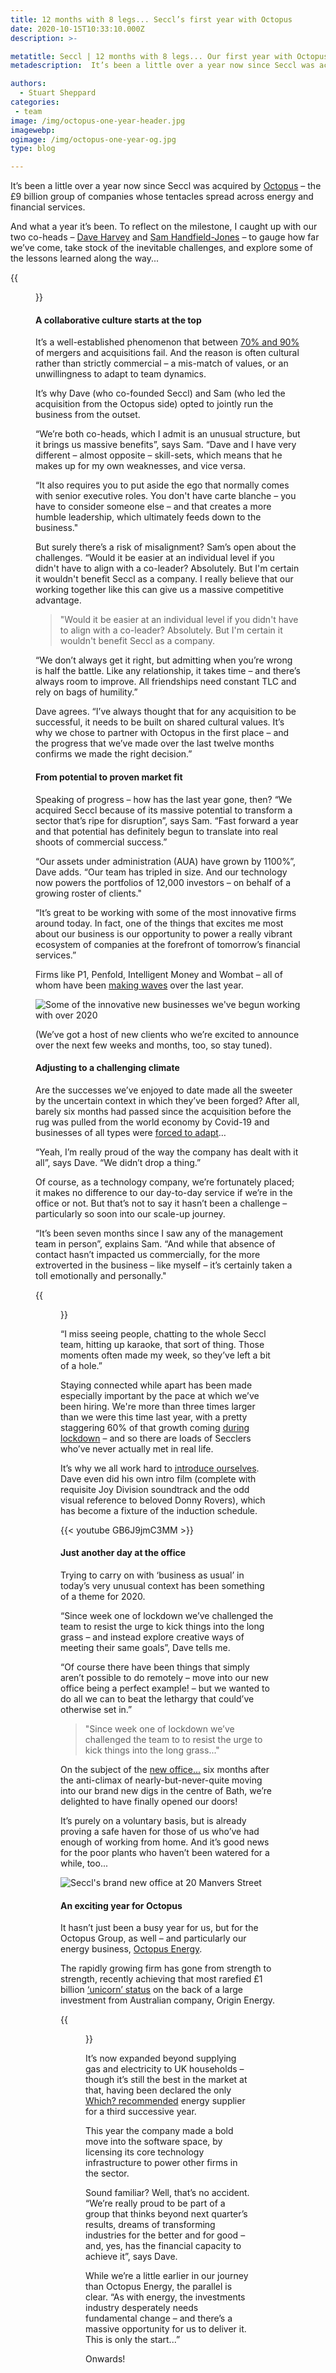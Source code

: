 ```yaml
---
title: 12 months with 8 legs... Seccl’s first year with Octopus
date: 2020-10-15T10:33:10.000Z
description: >-

metatitle: Seccl | 12 months with 8 legs... Our first year with Octopus
metadescription:  It’s been a little over a year now since Seccl was acquired by Octopus. We catch up with Seccl's co-heads to gauge how far we’ve come, take stock of the inevitable challenges, and explore some of the lessons learned along the way...

authors:
  - Stuart Sheppard
categories:
 - team
image: /img/octopus-one-year-header.jpg
imagewebp:
ogimage: /img/octopus-one-year-og.jpg
type: blog

---
```


It’s been a little over a year now since Seccl was acquired by <a href="https://octopusgroup.com" target="_blank">Octopus</a> – the £9 billion group of companies whose tentacles spread across energy and financial services.

And what a year it’s been. To reflect on the milestone, I caught up with our two co-heads – <a href="https://www.linkedin.com/in/-davidharvey/" target="_blank">Dave Harvey</a> and [Sam Handfield-Jones](/authors/sam-handfield-jones) – to gauge how far we’ve come, take stock of the inevitable challenges, and explore some of the lessons learned along the way...

{{<figure src="/img/sam-and-dave.jpg" caption="Seccl co-heads, Sam Handfield-Jones (left) and Dave Harvey (right)">}}

#### A collaborative culture starts at the top

It’s a well-established phenomenon that between <a href="https://hbr.org/2011/03/the-big-idea-the-new-ma-playbook" target="_blank">70% and 90%</a> of mergers and acquisitions fail. And the reason is often cultural rather than strictly commercial – a mis-match of values, or an unwillingness to adapt to team dynamics.

It’s why Dave (who co-founded Seccl) and Sam (who led the acquisition from the Octopus side) opted to jointly run the business from the outset.

“We’re both co-heads, which I admit is an unusual structure, but it brings us massive benefits”, says Sam. “Dave and I have very different – almost opposite – skill-sets, which means that he makes up for my own weaknesses, and vice versa.

“It also requires you to put aside the ego that normally comes with senior executive roles. You don't have carte blanche – you have to consider someone else – and that creates a more humble leadership, which ultimately feeds down to the business."

But surely there’s a risk of misalignment? Sam’s open about the challenges. “Would it be easier at an individual level if you didn't have to align with a co-leader? Absolutely. But I'm certain it wouldn't benefit Seccl as a company. I really believe that our working together like this can give us a massive competitive advantage.

> "Would it be easier at an individual level if you didn't have to align with a co-leader? Absolutely. But I'm certain it wouldn't benefit Seccl as a company.

“We don’t always get it right, but admitting when you’re wrong is half the battle. Like any relationship, it takes time – and there’s always room to improve. All friendships need constant TLC and rely on bags of humility.”

Dave agrees. “I’ve always thought that for any acquisition to be successful, it needs to be built on shared cultural values. It’s why we chose to partner with Octopus in the first place – and the progress that we’ve made over the last twelve months confirms we made the right decision.”


#### From potential to proven market fit

Speaking of progress – how has the last year gone, then? “We acquired Seccl because of its massive potential to transform a sector that’s ripe for disruption”, says Sam. “Fast forward a year and that potential has definitely begun to translate into real shoots of commercial success.”

“Our assets under administration (AUA) have grown by 1100%”, Dave adds. “Our team has tripled in size. And our technology now powers the portfolios of 12,000 investors – on behalf of a growing roster of clients."

“It’s great to be working with some of the most innovative firms around today. In fact, one of the things that excites me most about our business is our opportunity to power a really vibrant ecosystem of companies at the forefront of tomorrow’s financial services.”

Firms like P1, Penfold, Intelligent Money and Wombat – all of whom have been [making waves](/blog/news-from-the-ecosystem-july-20/) over the last year.

![Some of the innovative new businesses we've begun working with over 2020](/img/clients-2020.jpg)

(We’ve got a host of new clients who we’re excited to announce over the next few weeks and months, too, so stay tuned).


#### Adjusting to a challenging climate
Are the successes we’ve enjoyed to date made all the sweeter by the uncertain context in which they’ve been forged? After all, barely six months had passed since the acquisition before the rug was pulled from the world economy by Covid-19 and businesses of all types were [forced to adapt](/blog/work-from-home-diary/)…

“Yeah, I’m really proud of the way the company has dealt with it all”, says Dave. “We didn’t drop a thing.”

Of course, as a technology company, we’re fortunately placed; it makes no difference to our day-to-day service if we’re in the office or not. But that’s not to say it hasn’t been a challenge – particularly so soon into our scale-up journey.

“It’s been seven months since I saw any of the management team in person”, explains Sam. “And while that absence of contact hasn’t impacted us commercially, for the more extroverted in the business – like myself – it’s certainly taken a toll emotionally and personally."

{{<figure src="/img/sam-karaoke.jpg" class="left50">}}

“I miss seeing people, chatting to the whole Seccl team, hitting up karaoke, that sort of thing. Those moments often made my week, so they’ve left a bit of a hole.”

Staying connected while apart has been made especially important by the pace at which we’ve been hiring. We're more than three times larger than we were this time last year, with a pretty staggering 60% of that growth coming [during lockdown](/blog/changing-jobs-during-coronavirus/) – and so there are loads of Secclers who’ve never actually met in real life.

It’s why we all work hard to [introduce ourselves](/blog/work-from-home-diary-2). Dave even did his own intro film (complete with requisite Joy Division soundtrack and the odd visual reference to beloved Donny Rovers), which has become a fixture of the induction schedule.


{{< youtube GB6J9jmC3MM >}}

#### Just another day at the office
Trying to carry on with ‘business as usual’ in today’s very unusual context has been something of a theme for 2020.

“Since week one of lockdown we’ve challenged the team to resist the urge to kick things into the long grass – and instead explore creative ways of meeting their same goals”, Dave tells me.

“Of course there have been things that simply aren’t possible to do remotely – move into our new office being a perfect example! – but we wanted to do all we can to beat the lethargy that could’ve otherwise set in.”

> "Since week one of lockdown we’ve challenged the team to to resist the urge to kick things into the long grass..."

On the subject of the [new office...](/blog/our-new-office/) six months after the anti-climax of nearly-but-never-quite moving into our brand new digs in the centre of Bath, we’re delighted to have finally opened our doors!

It’s purely on a voluntary basis, but is already proving a safe haven for those of us who’ve had enough of working from home. And it’s good news for the poor plants who haven’t been watered for a while, too...

![Seccl's brand new office at 20 Manvers Street](/img/seccl-new-office-manvers-street.jpg)


#### An exciting year for Octopus

It hasn’t just been a busy year for us, but for the Octopus Group, as well – and particularly our energy business, <a href="https://octopus.energy" target="_blank">Octopus Energy</a>.

The rapidly growing firm has gone from strength to strength, recently achieving that most rarefied £1 billion <a href ="https://www.theguardian.com/business/2020/oct/05/tech-unicorn-octopus-energy-to-create-1000-new-uk-jobs" target="_blank">‘unicorn’ status</a> on the back of a large investment from Australian company, Origin Energy.

{{<figure src="/img/oe-which.jpg" class="right25">}}

It’s now expanded beyond supplying gas and electricity to UK households – though it’s still the best in the market at that, having been declared the only <a href="https://www.which.co.uk/reviews/energy-companies/article/energy-company-reviews/octopus-energy-aESDM2a8ISWP" target="_blank">Which? recommended</a> energy supplier for a third successive year.

This year the company made a bold move into the software space, by licensing its core technology infrastructure to power other firms in the sector.

Sound familiar? Well, that’s no accident. “We’re really proud to be part of a group that thinks beyond next quarter’s results, dreams of transforming industries for the better and for good – and, yes, has the financial capacity to achieve it”, says Dave.

While we’re a little earlier in our journey than Octopus Energy, the parallel is clear. “As with energy, the investments industry desperately needs fundamental change – and there’s a massive opportunity for us to deliver it. This is only the start...”

Onwards!
